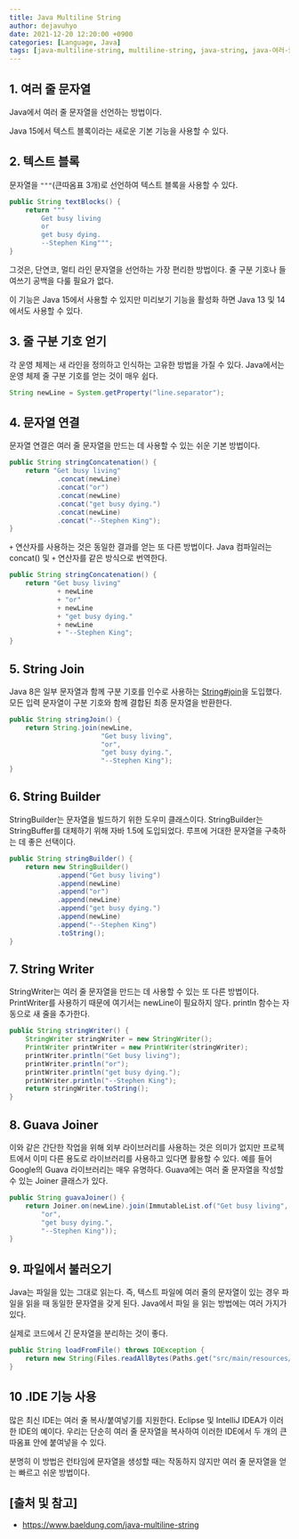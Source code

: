 ```yaml
---
title: Java Multiline String
author: dejavuhyo
date: 2021-12-20 12:20:00 +0900
categories: [Language, Java]
tags: [java-multiline-string, multiline-string, java-string, java-여러-줄-문자열, 여러-줄-문자열, java-문자열]
---
```


## 1. 여러 줄 문자열
Java에서 여러 줄 문자열을 선언하는 방법이다.

Java 15에서 텍스트 블록이라는 새로운 기본 기능을 사용할 수 있다.

## 2. 텍스트 블록
문자열을 ```"""```(큰따옴표 3개)로 선언하여 텍스트 블록을 사용할 수 있다.

```java
public String textBlocks() {
    return """
        Get busy living
        or
        get busy dying.
        --Stephen King""";
}
```

그것은, 단연코, 멀티 라인 문자열을 선언하는 가장 편리한 방법이다. 줄 구분 기호나 들여쓰기 공백을 다룰 필요가 없다.

이 기능은 Java 15에서 사용할 수 있지만 미리보기 기능을 활성화 하면 Java 13 및 14에서도 사용할 수 있다.

## 3. 줄 구분 기호 얻기
각 운영 체제는 새 라인을 정의하고 인식하는 고유한 방법을 가질 수 있다. Java에서는 운영 체제 줄 구분 기호를 얻는 것이 매우 쉽다.

```java
String newLine = System.getProperty("line.separator");
```

## 4. 문자열 연결
문자열 연결은 여러 줄 문자열을 만드는 데 사용할 수 있는 쉬운 기본 방법이다.

```java
public String stringConcatenation() {
    return "Get busy living"
            .concat(newLine)
            .concat("or")
            .concat(newLine)
            .concat("get busy dying.")
            .concat(newLine)
            .concat("--Stephen King");
}
```

```+``` 연산자를 사용하는 것은 동일한 결과를 얻는 또 다른 방법이다. Java 컴파일러는 concat() 및 ```+``` 연산자를 같은 방식으로 번역한다.

```java
public String stringConcatenation() {
    return "Get busy living"
            + newLine
            + "or"
            + newLine
            + "get busy dying."
            + newLine
            + "--Stephen King";
}
```

## 5. String Join
Java 8은 일부 문자열과 함께 구분 기호를 인수로 사용하는 [String#join](https://docs.oracle.com/en/java/javase/11/docs/api/java.base/java/lang/String.html#join(java.lang.CharSequence,java.lang.CharSequence...))을 도입했다. 모든 입력 문자열이 구분 기호와 함께 결합된 최종 문자열을 반환한다.

```java
public String stringJoin() {
    return String.join(newLine,
                       "Get busy living",
                       "or",
                       "get busy dying.",
                       "--Stephen King");
}
```

## 6. String Builder
StringBuilder는 문자열을 빌드하기 위한 도우미 클래스이다. StringBuilder는 StringBuffer를 대체하기 위해 자바 1.5에 도입되었다. 루프에 거대한 문자열을 구축하는 데 좋은 선택이다.

```java
public String stringBuilder() {
    return new StringBuilder()
            .append("Get busy living")
            .append(newLine)
            .append("or")
            .append(newLine)
            .append("get busy dying.")
            .append(newLine)
            .append("--Stephen King")
            .toString();
}
```

## 7. String Writer
StringWriter는 여러 줄 문자열을 만드는 데 사용할 수 있는 또 다른 방법이다. PrintWriter를 사용하기 때문에 여기서는 newLine이 필요하지 않다. println 함수는 자동으로 새 줄을 추가한다.

```java
public String stringWriter() {
    StringWriter stringWriter = new StringWriter();
    PrintWriter printWriter = new PrintWriter(stringWriter);
    printWriter.println("Get busy living");
    printWriter.println("or");
    printWriter.println("get busy dying.");
    printWriter.println("--Stephen King");
    return stringWriter.toString();
}
```

## 8. Guava Joiner
이와 같은 간단한 작업을 위해 외부 라이브러리를 사용하는 것은 의미가 없지만 프로젝트에서 이미 다른 용도로 라이브러리를 사용하고 있다면 활용할 수 있다. 예를 들어 Google의 Guava 라이브러리는 매우 유명하다. Guava에는 여러 줄 문자열을 작성할 수 있는 Joiner 클래스가 있다.

```java
public String guavaJoiner() {
    return Joiner.on(newLine).join(ImmutableList.of("Get busy living",
        "or",
        "get busy dying.",
        "--Stephen King"));
}
```

## 9. 파일에서 불러오기
Java는 파일을 있는 그대로 읽는다. 즉, 텍스트 파일에 여러 줄의 문자열이 있는 경우 파일을 읽을 때 동일한 문자열을 갖게 된다. Java에서 파일 을 읽는 방법에는 여러 가지가 있다.

실제로 코드에서 긴 문자열을 분리하는 것이 좋다.

```java
public String loadFromFile() throws IOException {
    return new String(Files.readAllBytes(Paths.get("src/main/resources/stephenking.txt")));
}
```

## 10 .IDE 기능 사용
많은 최신 IDE는 여러 줄 복사/붙여넣기를 지원한다. Eclipse 및 IntelliJ IDEA가 이러한 IDE의 예이다. 우리는 단순히 여러 줄 문자열을 복사하여 이러한 IDE에서 두 개의 큰따옴표 안에 붙여넣을 수 있다.

분명히 이 방법은 런타임에 문자열을 생성할 때는 작동하지 않지만 여러 줄 문자열을 얻는 빠르고 쉬운 방법이다.

## [출처 및 참고]
* <https://www.baeldung.com/java-multiline-string>
